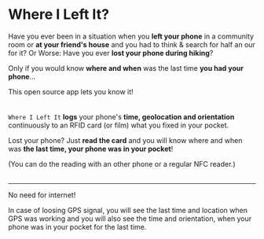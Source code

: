 # Where I Left It?
Have you ever been in a situation when you **left your phone** in a community room or **at your friend's house** and you had to think & search for half an our for it? Or Worse: Have you ever **lost your phone during hiking**?

Only if you would know **where and when** was the last time **you had your phone**...

This open source app lets you know it!
<br><br><br>
`Where I Left It`  **logs** your phone's **time, geolocation and orientation** continuously to an RFID card (or film) what you fixed in your pocket.

Lost your phone? Just **read the card** and you will know where and when was **the last time, your phone was in your pocket**!

(You can do the reading with an other phone or a regular NFC reader.)
<br>
<br>
<hr>
No need for internet!

In case of loosing GPS signal, you will see the last time and location when GPS was working and you will also see the time and orientation, when your phone was in your pocket for the last time.
